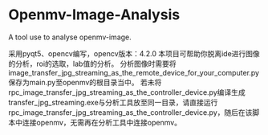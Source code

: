 # Openmv-Image-Analysis
A tool use to analyse openmv-image.

采用pyqt5、opencv编写，opencv版本：4.2.0
本项目可帮助你脱离ide进行图像的分析，roi的选取，lab值的分析。
分析图像时需要将image_transfer_jpg_streaming_as_the_remote_device_for_your_computer.py保存为main.py至openmv的根目录当中。
若未将 rpc_image_transfer_jpg_streaming_as_the_controller_device.py编译生成transfer_jpg_streaming.exe与分析工具放至同一目录，请直接运行rpc_image_transfer_jpg_streaming_as_the_controller_device.py，随后在该脚本中连接openmv，无需再在分析工具中连接openmv。


















